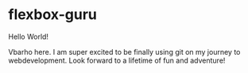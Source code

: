 # flexbox-guru

Hello World!

Vbarho here. I am super excited to be finally using git on my journey to webdevelopment.
Look forward to a lifetime of fun and adventure!
